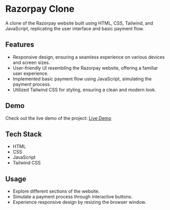 
# Razorpay Clone

A clone of the Razorpay website built using HTML, CSS, Tailwind, and JavaScript, replicating the user interface and basic payment flow.
## Features

- Responsive design, ensuring a seamless experience on various devices and screen sizes.
- User-friendly UI resembling the Razorpay website, offering a familiar user experience.
- Implemented basic payment flow using JavaScript, simulating the payment process.
- Utilized Tailwind CSS for styling, ensuring a clean and modern look.


## Demo

Check out the live demo of the project: [Live Demo](https://razorpay-clone-m.netlify.app/)



## Tech Stack

- HTML
- CSS
- JavaScript
- Tailwind CSS

## Usage

- Explore different sections of the website.
- Simulate a payment process through interactive buttons.
- Experience responsive design by resizing the browser window.

